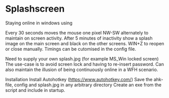 # Splashscreen
Staying online in windows using 

Every 30 seconds moves the mouse one pixel NW-SW alternately to maintain on screen activity. After 5 minutes of inactivity show a splash image on the main screen and black on the other screens. WIN+Z to reopen or close manually. Timings can be cutomised in the config file.

Need to supply your own splash.jpg (for example MS_Win locked screen)
The use-case is to avoid screen lock and having to re-insert password.
Can also maintain the illusion of being continuously online in a WFH scenario.

Installation
Install Autohotkey (https://www.autohotkey.com/)
Save the ahk-file, config and splash.jpg in any arbitrary directory
Create an exe from the script and include in startup.
